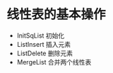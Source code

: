#  线性表的基本操作

* InitSqList    初始化  
* ListInsert    插入元素  
* ListDelete    删除元素  
* MergeList     合并两个线性表
        
